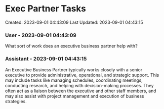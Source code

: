 # Exec Partner Tasks

Created: 2023-09-01 04:43:09
Last Updated: 2023-09-01 04:43:15

### User - 2023-09-01 04:43:09

What sort of work does an executive business partner help with?

### Assistant - 2023-09-01 04:43:15

An Executive Business Partner typically works closely with a senior executive to provide administrative, operational, and strategic support. This may include tasks like managing schedules, coordinating meetings, conducting research, and helping with decision-making processes. They often act as a liaison between the executive and other staff members, and may also assist with project management and execution of business strategies.


